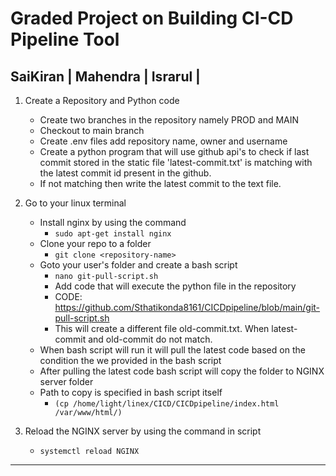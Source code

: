 # Graded Project on Building CI-CD Pipeline Tool

## SaiKiran | Mahendra | Israrul |
1. Create a Repository and Python code
    * Create two branches in the repository namely PROD and MAIN
    * Checkout to main branch
    * Create .env files add repository name, owner and username
    * Create a python program that will use github api's to check if last commit stored in the static file 'latest-commit.txt' is matching with the latest commit id present in the github.
    * If not matching then write the latest commit to the text file.
2. Go to your linux terminal 
    * Install nginx by using the command
        - `sudo apt-get install nginx`
    * Clone your repo to a folder
        - `git clone <repository-name>`
    * Goto your user's folder and create a bash script
        - `nano git-pull-script.sh`
        - Add code that will execute the python file in the repository
        - CODE: https://github.com/Sthatikonda8161/CICDpipeline/blob/main/git-pull-script.sh
        - This will create a different file old-commit.txt. When latest-commit and old-commit do not match.
    * When bash script will run it will pull the latest code based on the condition the we provided in the bash script
    * After pulling the latest code bash script will copy the folder to NGINX server folder
    * Path to copy is specified in bash script itself
        - `(cp /home/light/linex/CICD/CICDpipeline/index.html /var/www/html/)`
    
3. Reload the NGINX server by using the command in script
    - `systemctl reload NGINX`

-----------------------------------------------------------------------------------------------------------------------------
